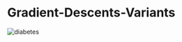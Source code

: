 # Gradient-Descents-Variants
![diabetes](https://user-images.githubusercontent.com/25079132/53697826-6b429500-3da3-11e9-8820-7d4de4cf3168.JPG)
